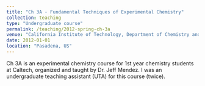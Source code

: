 ```yaml
---
title: "Ch 3A - Fundamental Techniques of Experimental Chemistry"
collection: teaching
type: "Undergraduate course"
permalink: /teaching/2012-spring-ch-3a
venue: "California Institute of Technology, Department of Chemistry and Chemical Engineering"
date: 2012-01-01
location: "Pasadena, US"
---
```


Ch 3A is an experimental chemistry course for 1st year chemistry students at Caltech, organized and taught by Dr. Jeff Mendez. I was an undergraduate teaching assistant (UTA) for this course (twice).
